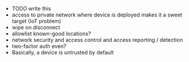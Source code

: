 - TODO write this
- access to private network where device is deployed makes it a sweet target (IoT problem)
- wipe on disconnect
- allowlist known-good locations?
- network security and access control and access reporting / detection
- two-factor auth even?
- Basically, a device is untrusted by default